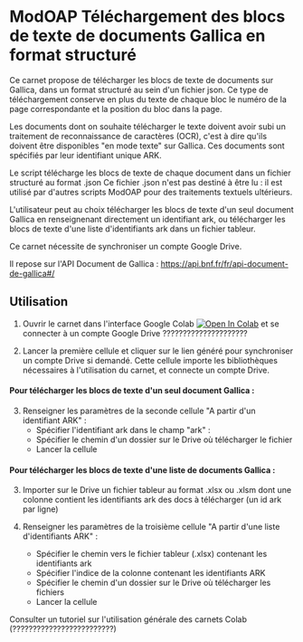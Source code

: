 # ModOAP Téléchargement des blocs de texte de documents Gallica en format structuré

Ce carnet propose de télécharger les blocs de texte de documents sur Gallica, dans un format structuré au sein d'un fichier json.
Ce type de téléchargement conserve en plus du texte de chaque bloc le numéro de la page correspondante et la position du bloc dans la page.

Les documents dont on souhaite télécharger le texte doivent avoir subi un traitement de reconnaissance de caractères (OCR), c'est à dire qu'ils doivent être disponibles "en mode texte" sur Gallica. 
Ces documents sont spécifiés par leur identifiant unique ARK.

Le script télécharge les blocs de texte de chaque document dans un fichier structuré au format .json Ce fichier .json n'est pas destiné à être lu : il est utilisé par d'autres scripts ModOAP pour des traitements textuels ultérieurs.

L'utilisateur peut au choix télécharger les blocs de texte d'un seul document Gallica en renseignenant directement un identifiant ark, ou télécharger les blocs de texte d'une liste d'identifiants ark dans un fichier tableur. 

Ce carnet nécessite de synchroniser un compte Google Drive.

Il repose sur l'API Document de Gallica : https://api.bnf.fr/fr/api-document-de-gallica#/


## Utilisation

1. Ouvrir le carnet dans l'interface Google Colab [![Open In Colab](colab.svg)](https://colab.research.google.com/github/paulbin501/t1/blob/main/t1.ipynb) et se connecter à un compte Google Drive ?????????????????????

2. Lancer la première cellule et cliquer sur le lien généré pour synchroniser un compte Drive si demandé.
Cette cellule importe les bibliothèques nécessaires à l'utilisation du carnet, et connecte un compte Drive.

#### Pour télécharger les blocs de texte d'un seul document Gallica :

3. Renseigner les paramètres de la seconde cellule "A partir d'un identifiant ARK" :
	- Spécifier l'identifiant ark dans le champ "ark" :
	- Spécifier le chemin d'un dossier sur le Drive où télécharger le fichier
	- Lancer la cellule

#### Pour télécharger les blocs de texte d'une liste de documents Gallica :

3. Importer sur le Drive un fichier tableur au format .xlsx ou .xlsm dont une colonne contient les identifiants ark des docs à télécharger (un id ark par ligne)

4. Renseigner les paramètres de la troisième cellule "A partir d'une liste d'identifiants ARK" :
	- Spécifier le chemin vers le fichier tableur (.xlsx) contenant les identifiants ark
	- Spécifier l'indice de la colonne contenant les identifiants ARK 
	- Spécifier le chemin d'un dossier sur le Drive où télécharger les fichiers
	- Lancer la cellule

Consulter un tutoriel sur l'utilisation générale des carnets Colab (?????????????????????????)
